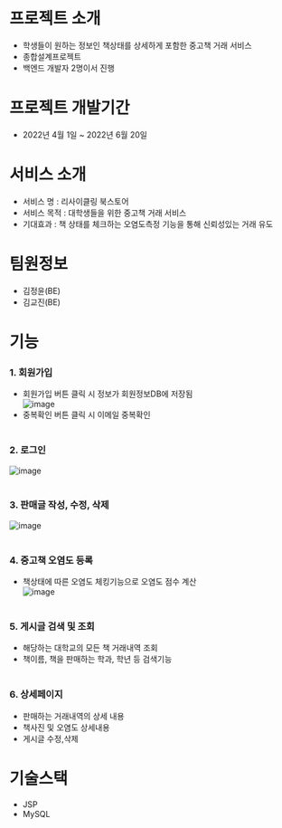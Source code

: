 # 프로젝트 소개 
+ 학생들이 원하는 정보인 책상태를 상세하게 포함한 중고책 거래 서비스
+ 종합설계프로젝트 
+ 백엔드 개발자 2명이서 진행


# 프로젝트 개발기간 
+ 2022년 4월 1일 ~ 2022년 6월 20일

# 서비스 소개 
+ 서비스 명 : 리사이클링 북스토어
+ 서비스 목적 : 대학생들을 위한 중고책 거래 서비스
+ 기대효과 : 책 상태를 체크하는 오염도측정 기능을 통해 신뢰성있는 거래 유도

# 팀원정보
+ 김정윤(BE)
+ 김교진(BE)

# 기능 
### 1. 회원가입
+ 회원가입 버튼 클릭 시 정보가 회원정보DB에 저장됨<br />
![image](https://github.com/kim-jung-yun/Recycling-Bookstore/assets/138330814/8efb7458-5d26-46c0-8086-747aa9c8b3d6)
+ 중복확인 버튼 클릭 시 이메일 중복확인
<br /><br />

### 2. 로그인<br />
![image](https://github.com/kim-jung-yun/Recycling-Bookstore/assets/138330814/2aef2963-6cc7-4303-bfc3-0ab910641ae4)
<br /><br />

### 3. 판매글 작성, 수정, 삭제<br />
![image](https://github.com/kim-jung-yun/Recycling-Bookstore/assets/138330814/ffca0924-a381-432f-8048-2de95252f1a0)
<br /><br />

### 4. 중고책 오염도 등록<br />
+ 책상태에 따른 오염도 체킹기능으로 오염도 점수 계산<br />
![image](https://github.com/kim-jung-yun/Recycling-Bookstore/assets/138330814/519a799f-f17a-42d6-bc1e-8a0a3e61f21f)
<br /><br />

### 5. 게시글 검색 및 조회<br />
+ 해당하는 대학교의 모든 책 거래내역 조회
+ 책이름, 책을 판매하는 학과, 학년 등 검색기능
<br /><br />

### 6. 상세페이지<br />
+ 판매하는 거래내역의 상세 내용
+ 책사진 및 오염도 상세내용
+ 게시글 수정,삭제

# 기술스택
+ JSP
+ MySQL
